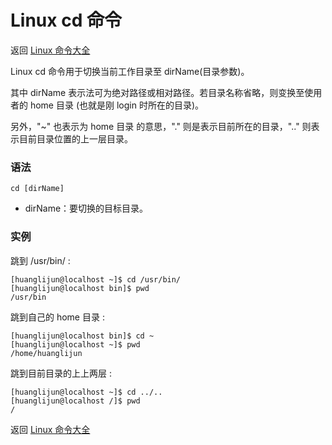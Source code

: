 # Linux cd 命令

返回 [Linux 命令大全](https://ahuang007.github.com/Linux-Command)

Linux cd 命令用于切换当前工作目录至 dirName(目录参数)。

其中 dirName 表示法可为绝对路径或相对路径。若目录名称省略，则变换至使用者的 home 目录 (也就是刚 login 时所在的目录)。

另外，"~" 也表示为 home 目录 的意思，"." 则是表示目前所在的目录，".." 则表示目前目录位置的上一层目录。

### 语法

```
cd [dirName]
```

- dirName：要切换的目标目录。

### 实例

跳到 /usr/bin/ :

```
[huanglijun@localhost ~]$ cd /usr/bin/
[huanglijun@localhost bin]$ pwd
/usr/bin
```

跳到自己的 home 目录 :

```
[huanglijun@localhost bin]$ cd ~
[huanglijun@localhost ~]$ pwd
/home/huanglijun
```

跳到目前目录的上上两层 :

```
[huanglijun@localhost ~]$ cd ../..
[huanglijun@localhost /]$ pwd
/
```

返回 [Linux 命令大全](https://ahuang007.github.com/Linux-Command)